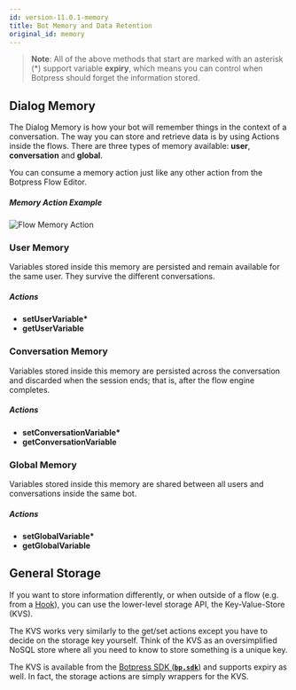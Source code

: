 ```yaml
---
id: version-11.0.1-memory
title: Bot Memory and Data Retention
original_id: memory
---
```


> **Note**: All of the above methods that start are marked with an asterisk (\*) support variable **expiry**, which means you can control when Botpress should forget the information stored.

## Dialog Memory

The Dialog Memory is how your bot will remember things in the context of a conversation. The way you can store and retrieve data is by using Actions inside the flows. There are three types of memory available: **user**, **conversation** and **global**.

You can consume a memory action just like any other action from the Botpress Flow Editor.

##### Memory Action Example

![Flow Memory Action](assets/flow-memory-action.jpg)

### User Memory

Variables stored inside this memory are persisted and remain available for the same user. They survive the different conversations.

##### Actions

- **setUserVariable\***
- **getUserVariable**

### Conversation Memory

Variables stored inside this memory are persisted across the conversation and discarded when the session ends; that is, after the flow engine completes.

##### Actions

- **setConversationVariable\***
- **getConversationVariable**

### Global Memory

Variables stored inside this memory are shared between all users and conversations inside the same bot.

##### Actions

- **setGlobalVariable\***
- **getGlobalVariable**

## General Storage

If you want to store information differently, or when outside of a flow (e.g. from a [Hook](/docs/build/code#hooks)), you can use the lower-level storage API, the Key-Value-Store (KVS).

The KVS works very similarly to the get/set actions except you have to decide on the storage key yourself. Think of the KVS as an oversimplified NoSQL store where all you need to know to store something is a unique key.

The KVS is available from the [Botpress SDK (**`bp.sdk`**)](https://botpress.com/reference/modules/_botpress_sdk_.kvs.html) and supports expiry as well. In fact, the storage actions are simply wrappers for the KVS.
